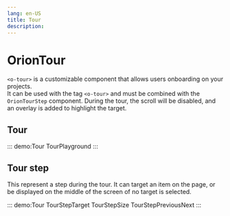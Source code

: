 ```yaml
---
lang: en-US
title: Tour
description:
---
```


# OrionTour

`<o-tour>` is a customizable component that allows users onboarding on your projects.\
It can be used with the tag `<o-tour>` and must be combined with the `OrionTourStep` component.
During the tour, the scroll will be disabled, and an overlay is added to highlight the target.

## Tour

::: demo:Tour
TourPlayground
:::

<attribute-table package="Tour"/>

## Tour step

This represent a step during the tour. It can target an item on the page, or be displayed on the middle of the screen of no target is selected.

::: demo:Tour
TourStepTarget
TourStepSize
TourStepPreviousNext
:::

<attribute-table package="TourStep"/>

